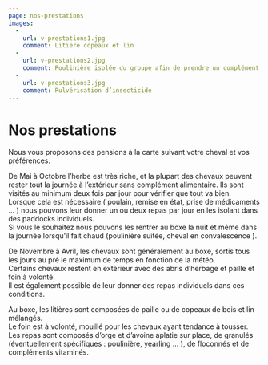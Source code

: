 ```yaml
---
page: nos-prestations
images:
  -
    url: v-prestations1.jpg
    comment: Litière copeaux et lin
  -
    url: v-prestations2.jpg
    comment: Poulinière isolée du groupe afin de prendre un complément alimentaire
  -
    url: v-prestations3.jpg
    comment: Pulvérisation d’insecticide
---
```


# Nos prestations

Nous vous proposons des pensions à la carte suivant votre cheval et vos préférences.

De Mai à Octobre l’herbe est très riche, et la plupart des chevaux peuvent rester tout la journée à l’extérieur sans complément alimentaire. Ils sont visités au minimum deux fois par jour pour vérifier que tout va bien.  
Lorsque cela est nécessaire ( poulain, remise en état, prise de médicaments … ) nous pouvons leur donner un ou deux repas par jour en les isolant dans des paddocks individuels.  
Si vous le souhaitez nous pouvons les rentrer au boxe la nuit et même dans la journée lorsqu’il fait chaud (poulinière suitée, cheval en convalescence ).

De Novembre à Avril, les chevaux sont généralement au boxe, sortis tous les jours au pré le maximum de temps en fonction de la météo.  
Certains chevaux restent en extérieur avec des abris d’herbage et paille et foin à volonté.  
Il est également possible de leur donner des repas individuels dans ces conditions.

Au boxe, les litières sont composées de paille ou de copeaux de bois et lin mélangés.  
Le foin est à volonté, mouillé pour les chevaux ayant tendance à tousser.  
Les repas sont composés d’orge et d’avoine aplatie sur place, de granulés (éventuellement spécifiques : poulinière, yearling … ), de floconnés et de compléments vitaminés.
